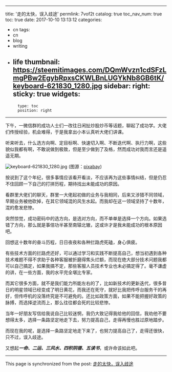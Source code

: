 
---
title: '走的太快，误入歧途'
permlink: 7vof2t
catalog: true
toc_nav_num: true
toc: true
date: 2017-10-10 13:13:12
categories:
- cn
tags:
- cn
- blog
- writing
- life
thumbnail: https://steemitimages.com/DQmWvzn1cdSFzLmgPBw2EgybRpxsCKWLBnLUGYkNb8GB6tK/keyboard-621830_1280.jpg
sidebar:
    right:
        sticky: true
widgets:
    -
        type: toc
        position: right
---


下午，一微信群的成功人士们一改往日闲扯炒股炒币等话题，聊起了成功学。大佬们传授经验，机会难得，于是我拿出小本认真听大佬们讲课。

听来听去，什么选方向啊、定目标啊、快速切入啊、不断迭代啊、执行力啊，这些貌似我都有啊，不敢说做到极致，但是至少做到了及格，然而成功对我而言还是遥遥无期。

![keyboard-621830_1280.jpg](https://steemitimages.com/DQmWvzn1cdSFzLmgPBw2EgybRpxsCKWLBnLUGYkNb8GB6tK/keyboard-621830_1280.jpg)
(图源：[pixabay](https://pixabay.com))

按说到了这个年纪，很多事情应该看开看淡，不应该再为这些事情纠结，但是仍忍不住回顾一下自己的打拼历程，期待找出未能成功的原因。

看群里大佬们的聊天，群里一大佬起初做的业务与我相同，后来又涉猎不同领域，早期业务被他砍掉，在其它领域混的风生水起。而我却在这一领域坚持了十数年，混的愈发悲惨。

突然惊觉，成功密码中的选方向，是选对方向，而不单单是选择一个方向。如果选错了方向，那么就是事倍功半甚至南辕北辙，这或许才是我未能成功的根本原因吧。

回想这十数年的奋斗历程，日日夜夜和各种拦路虎死磕，身心俱疲。

有些技术方面的拦路虎还好，可以通过学习和实践不断提高自己，想当初遇到各种技术难题不得不求助于各种客服被折磨得焦头烂额，而现在绝大部分技术问题我都可以自己搞定，如果我搞不定，那些客服人员技术专业也未必搞定得了。毫不谦虚的讲，在一些方面，我的水平完全堪比专家。

而其它很多方面，就不是我们能力所能左右的了，比如新技术的更新迭代，很多昔日的明星领域已经变成了明日黄花，而我还在死守，就好比我把传呼台服务干的再好，但传呼机的没落终究是不可避免的。还比如政策方面，如果不能把握好政策的脉搏，而选择逆流而上，那么往往都会死的比较悲惨。

当年一好朋友写信给我说自己比较迷惘，我仍大致记得我给他的回信，我劝他不要想得太多，选择一条路坚定地走下去，努力提高自己，走得再慢也胜过原地踏步。

而现在我的呢，是选择一条路坚定地走下来了，也努力提高自己了，走得还很快，只不过，误入歧途。

又想起***一命、二运、三风水、四积阴德、五读书***，或许命该如此吧。

- - -

This page is synchronized from the post: [走的太快，误入歧途](https://steemit.com/@oflyhigh/7vof2t)
